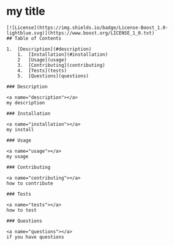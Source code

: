 # my title

    [![License](https://img.shields.io/badge/License-Boost_1.0-lightblue.svg)](https://www.boost.org/LICENSE_1_0.txt)
    ## Table of Contents
    
    1.  [Description](#description)
        1.  [Installation](#installation)
        2   [Usage](usage)
        3.  [Contributing](contributing)
        4.  [Tests](tests)
        5.  [Questions](questions)

    ### Description
    
    <a name="description"></a>
    my description

    ### Installation

    <a name="installation"></a>
    my install

    ### Usage

    <a name="usage"></a>
    my usage

    ### Contributing

    <a name="contributing"></a>
    how to contribute

    ### Tests

    <a name="tests"></a>
    how to test

    ### Questions

    <a name="questions"></a>
    if you have questions
    